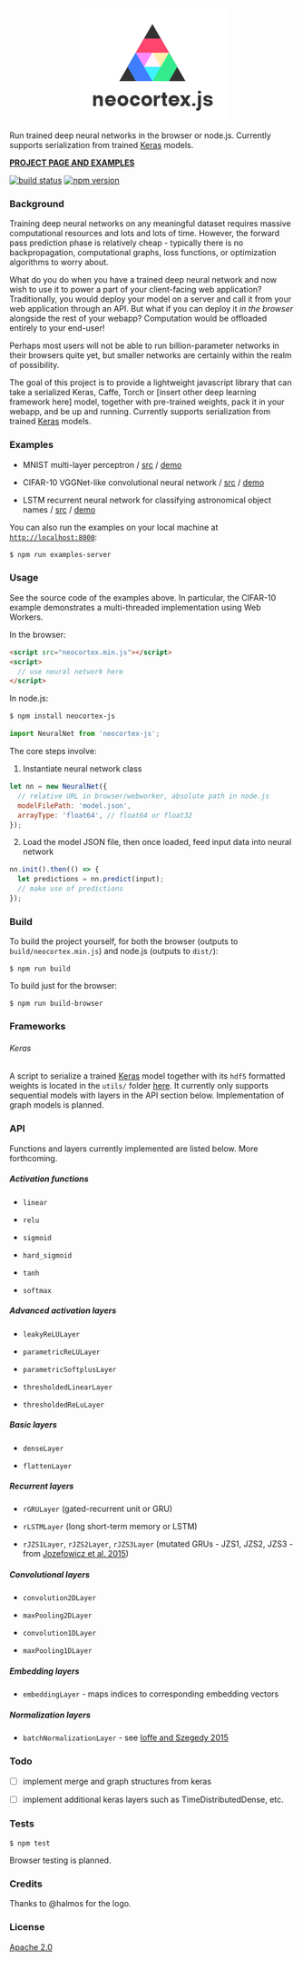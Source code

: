 <p align="center">
  <img src="examples/logo.png"/>
</p>

Run trained deep neural networks in the browser or node.js. Currently supports serialization from trained [Keras](https://github.com/fchollet/keras/) models.

**[PROJECT PAGE AND EXAMPLES](https://scienceai.github.io/neocortex)**

[![build status](https://img.shields.io/travis/scienceai/neocortex/master.svg?style=flat-square)](https://travis-ci.org/scienceai/neocortex)
[![npm version](https://img.shields.io/npm/v/neocortex-js.svg?style=flat-square)](https://www.npmjs.com/package/neocortex-js)

### Background

Training deep neural networks on any meaningful dataset requires massive computational resources and lots and lots of time. However, the forward pass prediction phase is relatively cheap - typically there is no backpropagation, computational graphs, loss functions, or optimization algorithms to worry about.

What do you do when you have a trained deep neural network and now wish to use it to power a part of your client-facing web application? Traditionally, you would deploy your model on a server and call it from your web application through an API. But what if you can deploy it _in the browser_ alongside the rest of your webapp? Computation would be offloaded entirely to your end-user!

Perhaps most users will not be able to run billion-parameter networks in their browsers quite yet, but smaller networks are certainly within the realm of possibility.

The goal of this project is to provide a lightweight javascript library that can take a serialized Keras, Caffe, Torch or [insert other deep learning framework here] model, together with pre-trained weights, pack it in your webapp, and be up and running. Currently supports serialization from trained [Keras](https://github.com/fchollet/keras/) models.

### Examples

- MNIST multi-layer perceptron / [src](https://github.com/scienceai/neocortex/tree/master/examples/mnist_mlp) / [demo](http://scienceai.github.io/neocortex/mnist_mlp)

- CIFAR-10 VGGNet-like convolutional neural network / [src](https://github.com/scienceai/neocortex/tree/master/examples/cifar10_cnn) / [demo](http://scienceai.github.io/neocortex/cifar10_cnn)

- LSTM recurrent neural network for classifying astronomical object names / [src](https://github.com/scienceai/neocortex/tree/master/examples/astro_lstm) / [demo](http://scienceai.github.io/neocortex/astro_lstm)

You can also run the examples on your local machine at [`http://localhost:8000`](http://localhost:8000):

```sh
$ npm run examples-server
```


### Usage

See the source code of the examples above. In particular, the CIFAR-10 example demonstrates a multi-threaded implementation using Web Workers.

In the browser:

```html
<script src="neocortex.min.js"></script>
<script>
  // use neural network here
</script>
```

In node.js:

```sh
$ npm install neocortex-js
```

```js
import NeuralNet from 'neocortex-js';
```

The core steps involve:

1. Instantiate neural network class

  ```js
  let nn = new NeuralNet({
    // relative URL in browser/webworker, absolute path in node.js
    modelFilePath: 'model.json',
    arrayType: 'float64', // float64 or float32
  });
  ```

2. Load the model JSON file, then once loaded, feed input data into neural network

  ```js
  nn.init().then(() => {
    let predictions = nn.predict(input);
    // make use of predictions
  });
  ```


### Build

To build the project yourself, for both the browser (outputs to `build/neocortex.min.js`) and node.js (outputs to `dist/`):

```
$ npm run build
```

To build just for the browser:

```
$ npm run build-browser
```

### Frameworks

###### Keras

A script to serialize a trained [Keras](http://keras.io/) model together with its `hdf5` formatted weights is located in the `utils/` folder [here](https://github.com/scienceai/neocortex/blob/master/utils/serialize_keras.py). It currently only supports sequential models with layers in the API section below. Implementation of graph models is planned.


### API

Functions and layers currently implemented are listed below. More forthcoming.

##### Activation functions

+ `linear`

+ `relu`

+ `sigmoid`

+ `hard_sigmoid`

+ `tanh`

+ `softmax`

##### Advanced activation layers

+ `leakyReLULayer`

+ `parametricReLULayer`

+ `parametricSoftplusLayer`

+ `thresholdedLinearLayer`

+ `thresholdedReLuLayer`

##### Basic layers

+ `denseLayer`

+ `flattenLayer`

##### Recurrent layers

+ `rGRULayer` (gated-recurrent unit or GRU)

+ `rLSTMLayer` (long short-term memory or LSTM)

+ `rJZS1Layer`, `rJZS2Layer`, `rJZS3Layer` (mutated GRUs - JZS1, JZS2, JZS3 - from [Jozefowicz et al. 2015](http://jmlr.org/proceedings/papers/v37/jozefowicz15.pdf))

##### Convolutional layers

+ `convolution2DLayer`

+ `maxPooling2DLayer`

+ `convolution1DLayer`

+ `maxPooling1DLayer`

##### Embedding layers

+ `embeddingLayer` - maps indices to corresponding embedding vectors

##### Normalization layers

+ `batchNormalizationLayer` - see [Ioffe and Szegedy 2015](http://arxiv.org/abs/1502.03167)

### Todo

+ [ ] implement merge and graph structures from keras

+ [ ] implement additional keras layers such as TimeDistributedDense, etc.

### Tests

```
$ npm test
```

Browser testing is planned.


### Credits

Thanks to @halmos for the logo.


### License

[Apache 2.0](https://github.com/scienceai/neocortex/blob/master/LICENSE)
